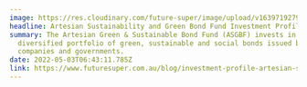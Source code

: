 ```yaml
---
image: https://res.cloudinary.com/future-super/image/upload/v1639719279/solar-farm-2.png
headline: Artesian Sustainability and Green Bond Fund Investment Profile
summary: The Artesian Green & Sustainable Bond Fund (ASGBF) invests in a
  diversified portfolio of green, sustainable and social bonds issued by
  companies and governments.
date: 2022-05-03T06:43:11.785Z
link: https://www.futuresuper.com.au/blog/investment-profile-artesian-sustainability-and-green-bond-fund/
---
```

